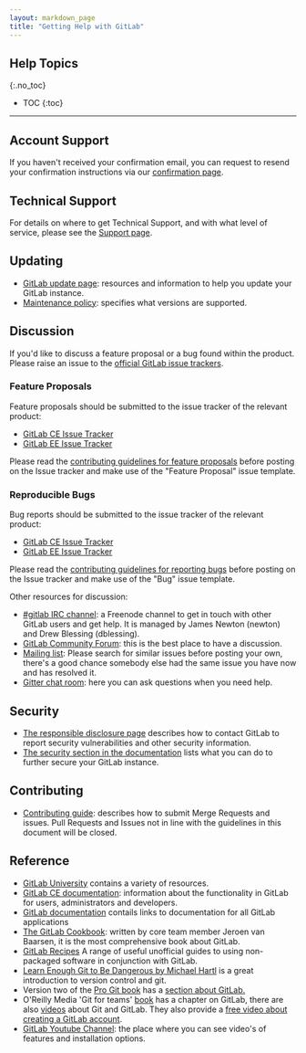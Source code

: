 ```yaml
---
layout: markdown_page
title: "Getting Help with GitLab"
---
```



## Help Topics
{:.no_toc}

- TOC
{:toc}

---

## Account Support

If you haven't received your confirmation email, you can request to resend your confirmation instructions via our [confirmation page](https://gitlab.com/users/confirmation/new).

## Technical Support

For details on where to get Technical Support, and with what level of service, please see the [Support page](/support/).

## Updating

* [GitLab update page](https://about.gitlab.com/update/): resources and information to help you update your GitLab instance.
* [Maintenance policy](https://gitlab.com/gitlab-org/gitlab-ce/blob/master/MAINTENANCE.md): specifies what versions are supported.

## Discussion

If you'd like to discuss a feature proposal or a bug found within the product. Please raise an issue to the [official GitLab issue trackers](https://gitlab.com/gitlab-org/gitlab-ce/issues/).

### Feature Proposals

Feature proposals should be submitted to the issue tracker of the relevant product:

* [GitLab CE Issue Tracker](https://gitlab.com/gitlab-org/gitlab-ce/issues)
* [GitLab EE Issue Tracker](https://gitlab.com/gitlab-org/gitlab-ee/issues)

Please read the [contributing guidelines for feature proposals](https://gitlab.com/gitlab-org/gitlab-ce/blob/master/CONTRIBUTING.md#feature-proposals) before posting on the Issue tracker and make use of the "Feature Proposal" issue template.

### Reproducible Bugs

Bug reports should be submitted to the issue tracker of the relevant product:

* [GitLab CE Issue Tracker](https://gitlab.com/gitlab-org/gitlab-ce/issues)
* [GitLab EE Issue Tracker](https://gitlab.com/gitlab-org/gitlab-ee/issues)

Please read the [contributing guidelines for reporting bugs](https://gitlab.com/gitlab-org/gitlab-ce/blob/master/CONTRIBUTING.md#issue-tracker-guidelines) before posting on the Issue tracker and make use of the "Bug" issue template.

Other resources for discussion:

* [#gitlab IRC channel](https://webchat.freenode.net/?channels=gitlab): a Freenode channel to get in touch with other GitLab users and get help. It is managed by James Newton (newton) and Drew Blessing (dblessing).
* [GitLab Community Forum](https://forum.gitlab.com/): this is the best place to have a discussion.
* [Mailing list](https://groups.google.com/forum/#!forum/gitlabhq): Please search for similar issues before posting your own, there's a good chance somebody else had the same issue you have now and has resolved it.
* [Gitter chat room](https://gitter.im/gitlabhq/gitlabhq#): here you can ask questions when you need help.

## Security

* [The responsible disclosure page](https://about.gitlab.com/disclosure/) describes how to contact GitLab to report security vulnerabilities and other security information.
* [The security section in the documentation](http://doc.gitlab.com/ce/security/README.html) lists what you can do to further secure your GitLab instance.

## Contributing

* [Contributing guide](https://gitlab.com/gitlab-org/gitlab-ce/blob/master/CONTRIBUTING.md): describes how to submit Merge Requests and issues. Pull Requests and Issues not in line with the guidelines in this document will be closed.

## Reference

* [GitLab University](https://university.gitlab.com/) contains a variety of resources.
* [GitLab CE documentation](http://doc.gitlab.com/ce/): information about the functionality in GitLab for users, administrators and developers.
* [GitLab documentation](https://about.gitlab.com/documentation/) contails links to documentation for all GitLab applications
* [The GitLab Cookbook](https://www.packtpub.com/application-development/gitlab-cookbook): written by core team member Jeroen van Baarsen, it is the most comprehensive book about GitLab.
* [GitLab Recipes](https://gitlab.com/gitlab-org/gitlab-recipes) A range of useful unofficial guides to using non-packaged software in conjunction with GitLab.
* [Learn Enough Git to Be Dangerous by Michael Hartl](http://www.learnenough.com/git-tutorial) is a great introduction to version control and git.
* Version two of the [Pro Git book](http://git-scm.com/book/en/v2) has a [section about GitLab.](http://git-scm.com/book/en/v2/Git-on-the-Server-GitLab)
* O'Reilly Media 'Git for teams' [book](http://shop.oreilly.com/product/0636920034520.do) has a chapter on GitLab, there are also [videos](http://shop.oreilly.com/product/0636920034872.do?code=WKGTVD) about Git and GitLab. They also provide a [free video about creating a GitLab account](http://player.oreilly.com/videos/9781491912003?toc_id=194077).
* [GitLab Youtube Channel](https://www.youtube.com/channel/UCnMGQ8QHMAnVIsI3xJrihhg): the place where you can see video's of features and installation options.
